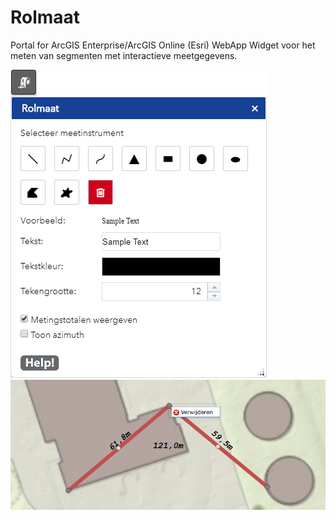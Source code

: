 # Rolmaat
Portal for ArcGIS Enterprise/ArcGIS Online (Esri) WebApp Widget voor het meten van segmenten met interactieve meetgegevens.

![alt text](help/nl/rolmaatwidget.png "Rolmaat Widget")
![alt text](help/nl/bewerken3.png "Meetgegevens in de kaart")
